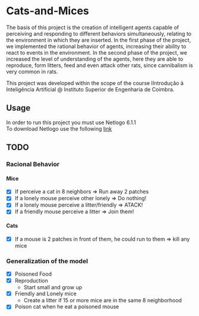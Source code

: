 # Cats-and-Mices
The basis of this project is the creation of intelligent agents capable of perceiving and responding to different behaviors simultaneously, relating to the environment in which they are inserted.
In the first phase of the project, we implemented the rational behavior of agents, increasing their ability to react to events in the environment.
In the second phase of the project, we increased the level of understanding of the agents, here they are able to reproduce, form litters, feed and even attack other rats, since cannibalism is very common in rats.

This project was developed within the scope of the course IIntrodução à Inteligência Artificial @ Instituto Superior de Engenharia de Coimbra.

## Usage
In order to run this project you must use Netlogo 6.1.1<br>
To download Netlogo use the following [link](https://ccl.northwestern.edu/netlogo/)

## TODO
### Racional Behavior
#### Mice
- [x] If perceive a cat in 8 neighbors => Run away 2 patches
- [x] If a lonely mouse perceive other lonely => Do nothing!
- [x] If a lonely mouse perceive a litter/friendly => ATACK!
- [x] If a friendly mouse perceive a litter => Join them!

#### Cats
- [x] If a mouse is 2 patches in front of them, he could run to them => kill any mice

### Generalization of the model
- [x] Poisoned Food
- [x] Reproduction
    - Start small and grow up
- [x] Friendly and Lonely mice
    - Create a litter if 15 or more mice are in the same 8 neighborhood
- [x] Poison cat when he eat a poisoned mouse
